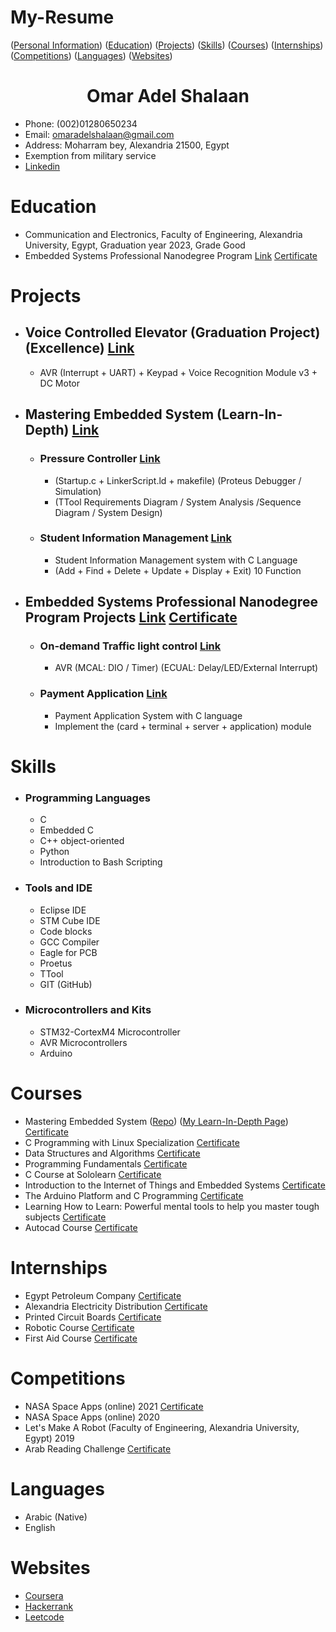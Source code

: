 # My-Resume
([Personal Information](#omar-adel-shalaan))  ([Education](#Education))  ([Projects](#Projects))  ([Skills](#Skills))  ([Courses](#Courses))  ([Internships](#Internships))  ([Competitions](#Competitions))  ([Languages](#Languages))  ([Websites](#Websites))

<h1 align="center">Omar Adel Shalaan</h1>

-	Phone: (002)01280650234
-	Email: omaradelshalaan@gmail.com 
-	Address: Moharram bey, Alexandria 21500, Egypt
-	Exemption from military service
-  [Linkedin](https://www.linkedin.com/in/omar-adel-shalaan-67aaa714b/)

  
# Education
  -	 Communication and Electronics, Faculty of Engineering, Alexandria University, Egypt, Graduation year 2023, Grade Good
  -  Embedded Systems Professional Nanodegree Program [Link](https://github.com/OmarAdelShalaan/Embedded-Systems-Professional-Nanodegree-Program) [Certificate](./Certificates/Education/Embedded-Systems-Professional-Nanodegree-Program.jpg)

# Projects 
- ##  Voice Controlled Elevator (Graduation Project) (Excellence) [Link](https://github.com/OmarAdelShalaan/Elevator-Voice-Control-System) 
	-  AVR (Interrupt + UART) + Keypad + Voice Recognition Module v3 + DC Motor 
- ##  Mastering Embedded System (Learn-In-Depth) [Link](https://github.com/OmarAdelShalaan/Mastering-Embedded-System)
	-   ###  Pressure Controller [Link](https://github.com/OmarAdelShalaan/Mastering-Embedded-System/tree/main/Projects/Pressure_Controller)
		-  (Startup.c + LinkerScript.ld + makefile) (Proteus Debugger / Simulation) 
		-  (TTool Requirements Diagram / System Analysis /Sequence Diagram / System Design) 
	-   ###  Student Information Management [Link](https://github.com/OmarAdelShalaan/Mastering-Embedded-System/tree/main/Projects/Student_Information_Management)
		-  Student Information Management system with C Language 
		-  (Add + Find + Delete + Update + Display + Exit) 10 Function 
- ##  Embedded Systems Professional Nanodegree Program Projects [Link](https://github.com/OmarAdelShalaan/Embedded-Systems-Professional-Nanodegree-Program) [Certificate](./Certificates/Education/Embedded-Systems-Professional-Nanodegree-Program.jpg)
	-   ###  On-demand Traffic light control [Link](https://github.com/OmarAdelShalaan/Embedded-Systems-Professional-Nanodegree-Program/tree/main/On-demand%20Traffic%20light%20control)
		-  AVR (MCAL: DIO / Timer) (ECUAL: Delay/LED/External Interrupt) 
	-   ###  Payment Application  [Link](https://github.com/OmarAdelShalaan/Embedded-Systems-Professional-Nanodegree-Program/tree/main/Payment%20Application)
		-  Payment Application System with C language
		-  Implement the (card + terminal + server + application) module

# Skills

- ###  Programming Languages
	-  C
	-  Embedded C
	-  C++ object-oriented
	-  Python
	-  Introduction to Bash Scripting
- ###  Tools and IDE
	-  Eclipse IDE
	-  STM Cube IDE
	-  Code blocks
	-  GCC Compiler
	-  Eagle for PCB
	-  Proetus
	-  TTool
	-  GIT (GitHub) 
- ###  Microcontrollers and Kits
	-  STM32-CortexM4 Microcontroller
	-  AVR Microcontrollers
	-  Arduino
		
# Courses 
  -	Mastering Embedded System  ([Repo](https://github.com/OmarAdelShalaan/Mastering-Embedded-System)) ([My Learn-In-Depth Page](https://www.learn-in-depth-store.com/account/blank-4))  [Certificate](./Certificates/Courses/Learn_In_Depth.jpg)
  - C Programming with Linux Specialization  [Certificate](./Certificates/Courses/C_Programming_with_Linux_Specialization)
  -	Data Structures and Algorithms  [Certificate](./Certificates/Courses/Data_Structures_and_Algorithms.jpg)  
  -	Programming Fundamentals  [Certificate](./Certificates/Courses/Programming_Fundamentals.jpg)  
  -	C Course at Sololearn  [Certificate](./Certificates/Courses/C_Sololearn.jpg)   
  -	Introduction to the Internet of Things and Embedded Systems  [Certificate](./Certificates/Courses/Introduction_to_the_Internet_of_Things_and_Embedded_Systems.jpg) 
  -	The Arduino Platform and C Programming  [Certificate](./Certificates/Courses/The_Arduino_Platform_and_C_Programming.jpg)  
  -	Learning How to Learn: Powerful mental tools to help you master tough subjects  [Certificate](./Certificates/Courses/Learning_How_to_Learn_Powerful_mental_tools_to_help_you_master_tough_subjects.jpg)  
  - Autocad Course  [Certificate](./Certificates/Courses/Autocad_Course.jpg) 
  
# Internships 
  -	Egypt Petroleum Company  [Certificate](./Certificates/Internships/Egypt_Petroleum_Company.jpg)
  -	Alexandria Electricity Distribution  [Certificate](./Certificates/Internships/Alexandria_Electricity_Distribution.jpg)
  - Printed Circuit Boards  [Certificate](./Certificates/Internships/Printed_Circuit_Boards.jpg)
  - Robotic Course   [Certificate](./Certificates/Internships/Robotic_Course.jpg)
  - First Aid Course  [Certificate](./Certificates/Internships/First_Aid_Course.jpg)

# Competitions 
  -	NASA Space Apps (online) 2021  [Certificate](./Certificates/Competitions/NASA_Space_Apps.jpg)
  -	NASA Space Apps (online) 2020 
  -	Let's Make A Robot (Faculty of Engineering, Alexandria University, Egypt) 2019
  - Arab Reading Challenge  [Certificate](./Certificates/Competitions/Arab_Reading_Challenge.jpg)
  
# Languages
  - Arabic (Native)
  - English

# Websites
  - [Coursera](https://www.coursera.org/user/0af65574584ba272781ed5e67bd0b056)
  - [Hackerrank](https://www.hackerrank.com/omaradelshalaan)
  - [Leetcode](https://leetcode.com/OmarAdelShalaan/)
  
  
